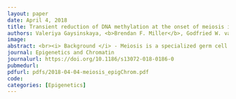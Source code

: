 ```yaml
---
layout: paper
date: April 4, 2018
title: Transient reduction of DNA methylation at the onset of meiosis in male mice
authors: Valeriya Gaysinskaya, <b>Brendan F. Miller</b>, Godfried W. van der Heijden, Kasper D. Hansen, Alex Bortvin
image:
abstract: <br><i> Background </i> - Meiosis is a specialized germ cell cycle that generates haploid gametes. In the initial stage of meiosis, meiotic prophase I (MPI), homologous chromosomes pair and recombine. Extensive changes in chromatin in MPI raise an important question concerning the contribution of epigenetic mechanisms such as DNA methylation to meiosis. Interestingly, previous studies concluded that in male mice, genome-wide DNA methylation patters are set in place prior to meiosis and remain constant subsequently. However, no prior studies examined DNA methylation during MPI in a systematic manner necessitating its further investigation. <br><br><i> Results </i> - In this study, we used genome-wide bisulfite sequencing to determine DNA methylation of adult mouse spermatocytes at all MPI substages, spermatogonia and haploid sperm. This analysis uncovered transient reduction of DNA methylation (TRDM) of spermatocyte genomes. The genome-wide scope of TRDM, its onset in the meiotic S phase and presence of hemimethylated DNA in MPI are all consistent with a DNA replication-dependent DNA demethylation. Following DNA replication, spermatocytes regain DNA methylation gradually but unevenly, suggesting that key MPI events occur in the context of hemimethylated genome. TRDM also uncovers the prior deficit of DNA methylation of LINE-1 retrotransposons in spermatogonia resulting in their full demethylation during TRDM and likely contributing to the observed mRNA and protein expression of some LINE-1 elements in early MPI. <br><br><i> Conclusions </i> - Our results suggest that contrary to the prevailing view, chromosomes exhibit dynamic changes in DNA methylation in MPI. We propose that TRDM facilitates meiotic prophase processes and gamete quality control.
journal: Epigenetics and Chromatin
journalurl: https://doi.org/10.1186/s13072-018-0186-0
pubmedurl:
pdfurl: pdfs/2018-04-04-meiosis_epigChrom.pdf
code:
categories: [Epigenetics]
---
```

